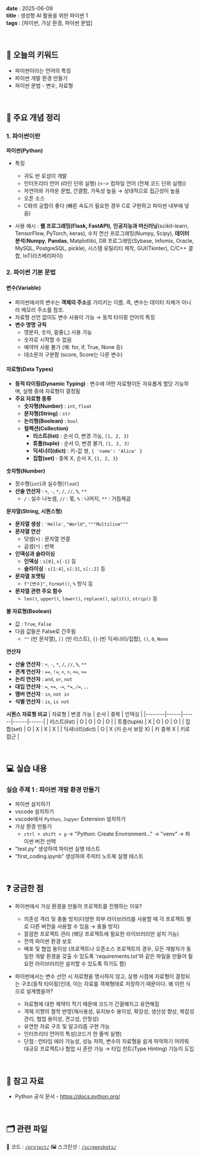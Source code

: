 
<br/>

**date** : 2025-06-09 <br/>
**title** : 생성형 AI 활용을 위한 파이썬 1 <br/>
**tags** : [파이썬, 가상 환경, 파이썬 문법] <br/>

<br/>

## 📌 오늘의 키워드

- 파이썬이라는 언어의 특징
- 파이썬 개발 환경 만들기
- 파이썬 문법 - 변수, 자료형

<br/>

## 🧠 주요 개념 정리

### 1. 파이썬이란

**파이썬(Python)**
- 특징
    - 귀도 반 로섬이 개발
    - 인터프리터 언어 (라인 단위 실행) (<-> 컴파일 언어 (전체 코드 단위 실행))
    - 자연어와 가까운 문법, 간결함, 가독성 높음 → 상대적으로 접근성이 높음
    - 오픈 소스
    - C와의 궁합이 좋다 (빠른 속도가 필요한 경우 C로 구현하고 파이썬 내부에 넣음)

- 사용 예시 : **웹 프로그래밍(Flask, FastAPI)**, **인공지능과 머신러닝**(scikit-learn, TensorFlow, PyTorch, keras), 수치 연산 프로그래밍(Numpy, Scipy), **데이터 분석**(**Numpy**, **Pandas**, Matplotlib), DB 프로그래밍(Sybase, Infomix, Oracle, MySQL, PostgreSQL, pickle), 시스템 유틸리티 제작, GUI(Tkinter), C/C++ 결합, IoT(라즈베리파이)

### 2. 파이썬 기본 문법

#### 변수(Variable)
- 파이썬에서의 변수는 **객체의 주소**를 가리키는 이름. 즉, 변수는 데이터 자체가 아니라 메모리 주소를 참조.
- 자료형 선언 없이도 변수 사용이 가능 → 동적 타이핑 언어의 특징
- **변수 명명 규칙**
    - 영문자, 숫자, 밑줄(_) 사용 가능
    - 숫자로 시작할 수 없음
    - 예약어 사용 불가 (예: for, if, True, None 등)
    - 대소문자 구분함 (score, Score는 다른 변수)

#### 자료형(Data Types)
- **동적 타이핑(Dynamic Typing)** : 변수에 어떤 자료형이든 자유롭게 할당 가능하며, 실행 중에 자료형이 결정됨
- **주요 자료형 종류**
    - **숫자형(Number)** : `int`, `float`
    - **문자형(String)** : `str`
    - **논리형(Boolean)** : `bool`
    - **컬렉션(Collection)**
        - **리스트(list)** : 순서 O, 변경 가능, `[1, 2, 3]`
        - **튜플(tuple)** : 순서 O, 변경 불가, `(1, 2, 3)`
        - **딕셔너리(dict)** : 키-값 쌍, `{ 'name': 'Alice' }`
        - **집합(set)** : 중복 X, 순서 X, `{1, 2, 3}`

**숫자형(Number)**
- 정수형(`int`)과 실수형(`float`)
- **산술 연산자** : `+`, `-`, `*`, `/`, `//`, `%`, `**`
    - `/` : 실수 나눗셈, `//` : 몫, `%` : 나머지, `**` : 거듭제곱

**문자열(String, 시퀀스형)**
- **문자열 생성** : `'Hello'`, `"World"`, `"""Multiline"""`
- **문자열 연산**
    - 덧셈(`+`) : 문자열 연결
    - 곱셈(`*`) : 반복
- **인덱싱과 슬라이싱**
    - **인덱싱** : `s[0]`, `s[-1]` 등
    - **슬라이싱** : `s[1:4]`, `s[:3]`, `s[::2]` 등
- **문자열 포맷팅**
    - `f"{변수}"`, `format()`, `%` 방식 등
- **문자열 관련 주요 함수**
    - `len()`, `upper()`, `lower()`, `replace()`, `split()`, `strip()` 등

**불 자료형(Boolean)**
- 값 : `True`, `False`
- 다음 값들은 False로 간주됨
    - `""` (빈 문자열), `[]` (빈 리스트), `{}` (빈 딕셔너리/집합), `()`, `0`, `None`

**연산자**
- **산술 연산자** : `+`, `-`, `*`, `/`, `//`, `%`, `**`
- **관계 연산자** : `==`, `!=`, `<`, `>`, `<=`, `>=`
- **논리 연산자** : `and`, `or`, `not`
- **대입 연산자** : `=`, `+=`, `-=`, `*=`, `/=`, ...
- **멤버 연산자** : `in`, `not in`
- **식별 연산자** : `is`, `is not`

**시퀀스 자료형 비교**
| 자료형 | 변경 가능 | 순서 | 중복 | 인덱싱 |
|--------|------|------|------|------|
| 리스트(list) | O | O | O | O |
| 튜플(tuple) | X | O | O | O |
| 집합(set) | O | X | X | X |
| 딕셔너리(dict) | O | X (키 순서 보장 X) | 키 중복 X | 키로 접근 |

<br/>

## 💻 실습 내용

### 실습 주제 1 : 파이썬 개발 환경 만들기

- 파이썬 설치하기 [](https://www.python.org/downloads/)
- vscode 설치하기 [](https://code.visualstudio.com/)
- vscode에서 `Python`, `Jupyer` Extension 설치하기
- 가상 환경 만들기
    - `ctrl + shift + p` → "Python: Create Environment..." → "venv" → 파이썬 버전 선택
- "test.py" 생성하여 파이썬 실행 테스트
- "first_coding.ipynb" 생성하여 주피터 노트북 실행 테스트

<br/>

## ❓ 궁금한 점

- 파이썬에서 가상 환경을 만들어 프로젝트를 진행하는 이유?
    - 의존성 격리 및 충돌 방지(다양한 외부 라이브러리를 사용할 때 각 프로젝트 별로 다른 버전을 사용할 수 있음 → 충돌 방지)
    - 깔끔한 프로젝트 관리 (해당 프로젝트에 필요한 라이브러리만 설치 가능)
    - 전역 파이썬 환경 보호
    - 배포 및 협업 용이성 (프로젝트나 오픈소스 프로젝트의 경우, 모든 개발자가 동일한 개발 환경을 갖출 수 있도록 'requirements.txt'와 같은 파일을 만들어 필요한 라이브러리만 설치할 수 있도록 하기도 함)

- 파이썬에서는 변수 선언 시 자료형을 명시하지 않고, 실행 시점에 자료형이 결정되는 구조(동적 타이핑)인데, 이는 자료를 객체형태로 저장하기 때문이다. 왜 이런 식으로 설계했을까?
    - 자료형에 대한 제약이 적기 때문에 코드가 간결해지고 유연해짐
    - 객체 지향의 철학 반영(재사용성, 유지보수 용이성, 확장성, 생산성 향상, 복잡성 관리, 협업 용이성, 견고성, 안정성)
    - 유연한 자료 구조 및 알고리즘 구현 가능
    - 인터프리터 언어의 특성(코드가 한 줄씩 실행)
    - 단점 : 런타임 에러 가능성, 성능 저하, 변수의 자료형을 쉽게 파악하기 어려워 대규모 프로젝트나 협업 시 혼란 가능 → 타입 힌트(Type Hinting) 기능이 도입

<br/>

## 🔗 참고 자료

- Python 공식 문서 - https://docs.python.org/

<br/>

## 🗂 관련 파일

📁 코드 : [`/project/`](../project/python/)
🖼 스크린샷 : [`/screenshots/`](../screenshots/2025-06-09/)
